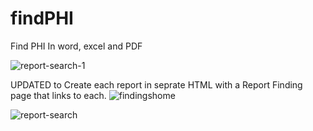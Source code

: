 # findPHI
Find PHI In word, excel and PDF

![report-search-1](https://github.com/wizhardhacker1/findPHI/assets/46620390/431f1154-bb92-4cab-a4f8-277b075c10fb)


UPDATED to Create each report in seprate HTML with a Report Finding page that links to each.
![findingshome](https://github.com/wizhardhacker1/findPHI/assets/46620390/b4b7bbac-a798-4e72-a47e-7860e88d0abd)



![report-search](https://github.com/wizhardhacker1/findPHI/assets/46620390/5650ee3a-b0d4-4a42-a59f-d1bdb7a25194)
